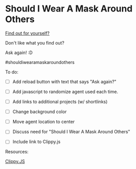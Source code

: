 # Should I Wear A Mask Around Others

[Find out for yourself?](https://shouldiwearamaskaroundothers.com)

Don't like what you find out? 

Ask again!  :D


#shouldiwearamaskaroundothers

To do:

- [ ] Add reload button with text that says "Ask again?"
- [ ] Add javascript to randomize agent used each time.
- [ ] Add links to additional projects (w/ shortlinks)
- [ ] Change background color
- [ ] Move agent location to center
- [ ] Discuss need for "Should I Wear A Mask Around Others"
- [ ] Include link to Clippy.js


Resources:

[Clippy.JS](https://www.smore.com/clippy-js)
